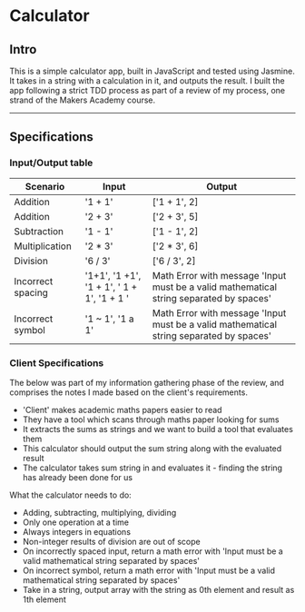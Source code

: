 # Calculator

## Intro
This is a simple calculator app, built in JavaScript and tested using Jasmine. It takes in a string with a calculation in it, and outputs the result. I built the app following a strict TDD process as part of a review of my process, one strand of the Makers Academy course.


---
## Specifications

### Input/Output table
Scenario | Input | Output
-------------| ----| --------
Addition | '1 + 1' | ['1 + 1', 2]
Addition | '2 + 3' | ['2 + 3', 5]
Subtraction | '1 - 1' | ['1 - 1', 2]
Multiplication | '2 * 3' | ['2 * 3', 6]
Division | '6 / 3' | ['6 / 3', 2]
Incorrect spacing | '1+1', '1 +1', '1  + 1', ' 1 + 1', '1 + 1 ' | Math Error with message 'Input must be a valid mathematical string separated by spaces'
Incorrect symbol | '1 ~ 1', '1 a 1' | Math Error with message 'Input must be a valid mathematical string separated by spaces'

### Client Specifications
The below was part of my information gathering phase of the review, and comprises the notes I made based on the client's requirements.

- 'Client' makes academic maths papers easier to read
- They have a tool which scans through maths paper looking for sums
- It extracts the sums as strings and we want to build a tool that evaluates them
- This calculator should output the sum string along with the evaluated result
- The calculator takes sum string in and evaluates it - finding the string has already been done for us

What the calculator needs to do:
- Adding, subtracting, multiplying, dividing
- Only one operation at a time
- Always integers in equations
- Non-integer results of division are out of scope
- On incorrectly spaced input, return a math error with 'Input must be a valid mathematical string separated by spaces'
- On incorrect symbol, return a math error with 'Input must be a valid mathematical string separated by spaces'
- Take in a string, output array with the string as 0th element and result as 1th element
